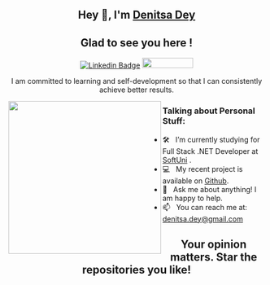 <div align="center">

## Hey 👋, I'm [Denitsa Dey](https://github.com/DenitsaDey/)

## Glad to see you here&nbsp;!

[![Linkedin Badge](https://img.shields.io/badge/-LinkedIn-0e76a8?style=flat-square&logo=Linkedin&logoColor=white)](https://linkedin.com/in/denitsa-dey)
<img width="100" height="20" src="https://visitor-badge.glitch.me/badge?page_id=DenitsaDey&color=#FFB0A1">

I am committed to learning and self-development so that I can consistently achieve better results.
</div>
<img align="left" width="300" alt="" border-width="50" src="https://media.giphy.com/media/L1R1tvI9svkIWwpVYr/giphy.gif">

### Talking about Personal Stuff:

- 🛠 &nbsp; I’m currently studying for Full Stack .NET Developer at [SoftUni](https://softuni.bg/) .
- 💻 &nbsp; My recent project is available on [Github](https://github.com/DenitsaDey/My-Projects).
- 💬 &nbsp; Ask me about anything! I am happy to help.
- 📫 &nbsp; You can reach me at: denitsa.dey@gmail.com




<div align="center">

## Your opinion matters. Star the repositories you like!

</div>
